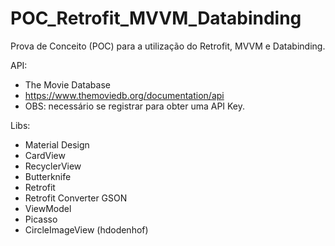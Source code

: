 # POC_Retrofit_MVVM_Databinding
Prova de Conceito (POC) para a utilização do Retrofit, MVVM e Databinding.

API:
 - The Movie Database
 - https://www.themoviedb.org/documentation/api
 - OBS: necessário se registrar para obter uma API Key.
 
 Libs:
 - Material Design
 - CardView
 - RecyclerView
 - Butterknife
 - Retrofit
 - Retrofit Converter GSON
 - ViewModel
 - Picasso
 - CircleImageView (hdodenhof)

